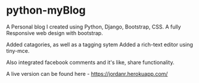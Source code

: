# python-myBlog

A Personal blog I created using Python, Django, Bootstrap, CSS.
A fully Responsive web design with bootstrap.

Added catagories, as well as a tagging sytem
Added a rich-text editor using tiny-mce.

Also integrated facebook comments and it's like, share functionality.

A live version can be found here - https://jordanr.herokuapp.com/
